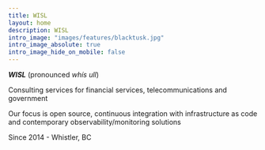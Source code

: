 ```yaml
---
title: WISL
layout: home
description: WISL
intro_image: "images/features/blacktusk.jpg"
intro_image_absolute: true
intro_image_hide_on_mobile: false
---
```


***WISL*** (pronounced *whís ull*) 

Consulting services for financial services, telecommunications and government

Our focus is open source, continuous integration with infrastructure as code and contemporary observability/monitoring solutions

Since 2014 - Whistler, BC
